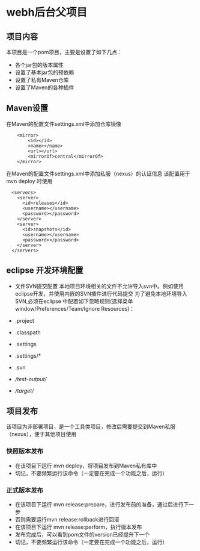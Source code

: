 # webh后台父项目

## 项目内容

本项目是一个pom项目，主要是设置了如下几点：

- 各个jar包的版本属性
- 设置了基本jar包的预依赖
- 设置了私有Maven仓库
- 设置了Maven的各种插件

## Maven设置

在Maven的配置文件settings.xml中添加仓库镜像

```
	<mirror>
		<id></id>
		<name></name>
		<url></url>
		<mirrorOf>central</mirrorOf>
	</mirror>
```

在Maven的配置文件settings.xml中添加私服（nexus）的认证信息
该配置用于 mvn deploy 时使用

```
  <servers>
    <server>
      <id>releases</id>
      <username></username>
      <password></password>
    </server>
    <server>
      <id>snapshots</id>
      <username></username>
      <password></password>
    </server>
  </servers>
```

## eclipse 开发环境配置

- 文件SVN提交配置
本地项目环境相关的文件不允许导入svn中。例如使用eclipse开发，并使用内嵌的SVN插件进行代码提交
为了避免本地环境导入SVN,必须在eclipse 中配置如下忽略规则(选择菜单window/Preferences/Team/Ignore Resources)：

 - .project
 - .classpath
 - .settings
 - .settings/*
 - .svn
 - */test-output/*
 - */target/*

## 项目发布

该项目为非部署项目，是一个工具类项目，修改后需要提交到Maven私服（nexus），便于其他项目使用

### 快照版本发布

- 在该项目下运行 mvn deploy，将项目发布到Maven私有库中
- 切记，不要频繁运行该命令（一定要在完成一个功能之后，运行）

### 正式版本发布

- 在该项目下运行 mvn release:prepare，进行发布前的准备，通过后进行下一步
- 否则需要运行mvn release:rollback进行回滚
- 在该项目下运行 mvn release:perform，执行版本发布
- 发布完成后，可以看到pom文件的version已经提升下一个
- 切记，不要频繁运行该命令（一定要在完成一个功能之后，运行）

